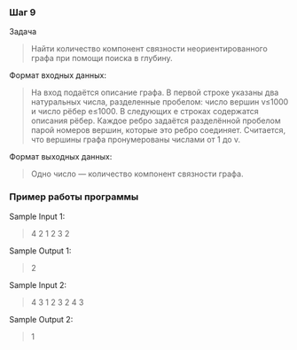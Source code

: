 ### Шаг 9

Задача
>Найти количество компонент связности неориентированного графа при помощи поиска в глубину.

Формат входных данных:
> На вход подаётся описание графа. В первой строке указаны два натуральных числа, разделенные пробелом: число вершин v≤1000 и число рёбер e≤1000. В следующих e строках содержатся описания рёбер. Каждое ребро задаётся разделённой пробелом парой номеров вершин, которые это ребро соединяет. Считается, что вершины графа пронумерованы числами от 1 до v.

Формат выходных данных:
>Одно число — количество компонент связности графа.

### Пример работы программы

Sample Input 1:
> 4 2
> 1 2
> 3 2

Sample Output 1:
> 2

Sample Input 2:
> 4 3
> 1 2
> 3 2
> 4 3

Sample Output 2:
> 1